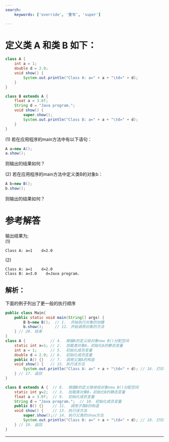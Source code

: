 ```yaml
---
search:
    keywords: ['override', '重写', 'super']

---
```



# 定义类 A 和类 B 如下：

```java
class A {
    int a = 1;
    double d = 2.0;
    void show() {
        System.out.println("Class A: a=" + a + "\td=" + d);
    }
}

class B extends A {
    float a = 3.0f;
    String d = "Java program.";
    void show() {
        super.show();
        System.out.println("Class B: a=" + a + "\td=" + d);
    }
}
```

(1) 若在应用程序的main方法中有以下语句：

```java
A a=new A();
a.show();
```

则输出的结果如何？

(2) 若在应用程序的main方法中定义类B的对象b：

```java
A b=new B();
b.show();
```

则输出的结果如何？

# 参考解答

输出结果为;  
(1)

```
Class A: a=1    d=2.0 
```

 
(2)


```
Class A: a=1    d=2.0  
Class B: a=3.0    d=Java program.  
```


## 解析：

下面的例子列出了更一般的执行顺序

```java
public class Main{
    public static void main(String[] args) {
        B b=new B();  // 1.  开始执行对象的创建
        b.show();     // 12. 开始调用对象的方法
    } // 20. 结束
}
class A {           // 4.  根据A的定义给对象new B()分配空间
    static int x=1; // 2.  加载类对象A，初始化A的静态变量
    int a = 1;      // 5.  初始化成员变量
    double d = 2.0; // 6.  初始化成员变量
    public A() {}   // 7.  调用父类A的构造
    void show() {   // 15. 执行该方法
        System.out.println("Class A: a=" + a + "\td=" + d); // 16. 打印
    } // 17. 返回
}

class B extends A {  // 8.  根据B的定义继续给对象new B()分配空间
    static int y=2;  // 3.  加载类对象B，初始化B的静态变量
    float a = 3.0f;  // 9.  初始化成员变量
    String d = "Java program.";  // 10. 初始化成员变量
    public B() {}    // 11.  调用子类B的构造
    void show() {    // 13. 执行该方法
        super.show();// 14. 执行父类的show方法
        System.out.println("Class B: a=" + a + "\td=" + d); // 18. 打印
    } // 19. 返回
}
```

---



